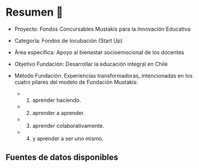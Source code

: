 # Resumen 🦉 

- Proyecto: Fondos Concursables Mustakis para la Innovación Educativa
- Categoría: Fondos de Incubación (Start Up)
- Área específica: Apoyo al bienestar socioemocional de los docentes

- Objetivo Fundación: Desarrollar la educación integral en Chile 
- Método Fundación: Experiencias transformadoras, intencionadas en los cuatro pilares del modelo de Fundación Mustakis: 
  - 1. aprender haciendo.
  - 2. aprender a aprender.
  - 3. aprender colaborativamente.
  - 4. y aprender a ser uno mismo.

## Fuentes de datos disponibles
